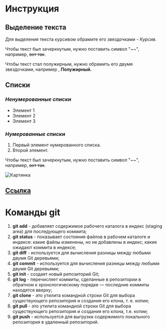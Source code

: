 # Инструкция 


## Выделение текста

Для выделения текста курсивом обрамите его звездочками - *Курсив.*

Чтобы текст был зачеркнутым, нужно поставить символ "~~", например, 
~~вот так~~.

Чтобы текст стал полужирным, нужно обрамить его двумя звездочками, например , **Полужирный.**

## Списки 
### ***Ненумерованные списки***

 * Элемент 1
 * Элемент 2 
 * Элемент 3

### ***Нумерованные списки***
1. Первый элемент нумерованного списка. 
2. Второй элемент.

Чтобы текст был зачеркнутым, нужно поставить символ "~~", например, 
~~вот так~~.

![Картинка](https://static.tildacdn.com/tild6430-6566-4465-b436-343639616430/git.png)

[Ссылка](https://thumb.tildacdn.com/tild6430-6566-4465-b436-343639616430/-/resize/760x/-/format/webp/git.png)
---
# Команды git

1. **git add** - добавляет содержимое рабочего каталога в индекс (staging area) для последующего коммита;
2. **git status** - показывает состояния файлов в рабочем каталоге и индексе: какие файлы изменены, но не добавлены в индекс; какие ожидают коммита в индексе;
3. **git diff** - используется для вычисления разницы между любыми двумя Git деревьями;
4. **git commit** - используется для вычисления разницы между любыми двумя Git деревьями;
5. **git init** - создает новый репозиторий Git;
6. **git log** - перечисляет коммиты, сделанные в репозитории в обратном к хронологическому порядке — последние коммиты находятся вверху;
7. **git clone** - это утилита командной строки Git для выбора существующего репозитория и создания его клона, т. е. копии;
8. **git pull** - это утилита командной строки Git для выбора существующего репозитория и создания его клона, т.е. копии;
9. **git push** - используется для выгрузки содержимого локального репозитория в удаленный репозиторий.
